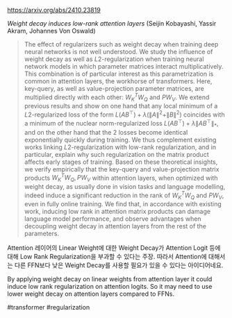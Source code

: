 https://arxiv.org/abs/2410.23819

*Weight decay induces low-rank attention layers* (Seijin Kobayashi, Yassir Akram, Johannes Von Oswald)

> The effect of regularizers such as weight decay when training deep neural networks is not well understood. We study the influence of weight decay as well as $L2$-regularization when training neural network models in which parameter matrices interact multiplicatively. This combination is of particular interest as this parametrization is common in attention layers, the workhorse of transformers. Here, key-query, as well as value-projection parameter matrices, are multiplied directly with each other: $W_K^TW_Q$ and $PW_V$. We extend previous results and show on one hand that any local minimum of a $L2$-regularized loss of the form $L(AB^\top) + \lambda (\|A\|^2 + \|B\|^2)$ coincides with a minimum of the nuclear norm-regularized loss $L(AB^\top) + \lambda\|AB^\top\|_*$, and on the other hand that the 2 losses become identical exponentially quickly during training. We thus complement existing works linking $L2$-regularization with low-rank regularization, and in particular, explain why such regularization on the matrix product affects early stages of training. Based on these theoretical insights, we verify empirically that the key-query and value-projection matrix products $W_K^TW_Q, PW_V$ within attention layers, when optimized with weight decay, as usually done in vision tasks and language modelling, indeed induce a significant reduction in the rank of $W_K^TW_Q$ and $PW_V$, even in fully online training. We find that, in accordance with existing work, inducing low rank in attention matrix products can damage language model performance, and observe advantages when decoupling weight decay in attention layers from the rest of the parameters.

Attention 레이어의 Linear Weight에 대한 Weight Decay가 Attention Logit 등에 대해 Low Rank Regularization을 부과할 수 있다는 주장. 따라서 Attention에 대해서는 다른 FFN보다 낮은 Weight Decay를 사용할 필요가 있을 수 있다는 아이디어네요.

<english>
By applying weight decay on linear weights from attention layer it could induce low rank regularization on attention logits. So it may need to use lower weight decay on attention layers compared to FFNs.
</english>

#transformer #regularization 